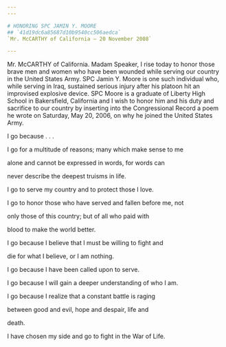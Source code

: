 ```yaml
---
---

# HONORING SPC JAMIN Y. MOORE
## `41d19dc6a85687d10b9540cc506aedca`
`Mr. McCARTHY of California — 20 November 2008`

---
```



Mr. McCARTHY of California. Madam Speaker, I rise today to honor 
those brave men and women who have been wounded while serving our 
country in the United States Army. SPC Jamin Y. Moore is one such 
individual who, while serving in Iraq, sustained serious injury after 
his platoon hit an improvised explosive device. SPC Moore is a graduate 
of Liberty High School in Bakersfield, California and I wish to honor 
him and his duty and sacrifice to our country by inserting into the 
Congressional Record a poem he wrote on Saturday, May 20, 2006, on why 
he joined the United States Army.



 I go because . . .


 I go for a multitude of reasons; many which make sense to me 





 alone and cannot be expressed in words, for words can 





 never describe the deepest truisms in life.


 I go to serve my country and to protect those I love.


 I go to honor those who have served and fallen before me, not 





 only those of this country; but of all who paid with 





 blood to make the world better.


 I go because I believe that I must be willing to fight and 





 die for what I believe, or I am nothing.


 I go because I have been called upon to serve.


 I go because I will gain a deeper understanding of who I am.


 I go because I realize that a constant battle is raging 





 between good and evil, hope and despair, life and 





 death.


 I have chosen my side and go to fight in the War of Life.
